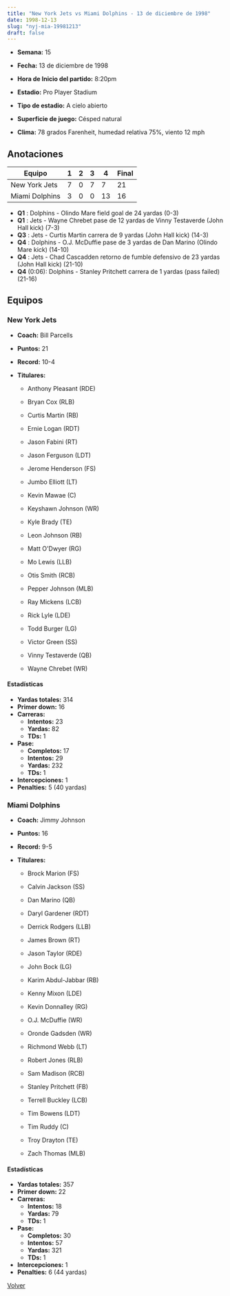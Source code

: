 ```yaml
---
title: "New York Jets vs Miami Dolphins - 13 de diciembre de 1998"
date: 1998-12-13
slug: "nyj-mia-19981213"
draft: false
---
```


* **Semana:** 15
* **Fecha:** 13 de diciembre de 1998

* **Hora de Inicio del partido:** 8:20pm
* **Estadio:** Pro Player Stadium
* **Tipo de estadio:** A cielo abierto
* **Superficie de juego:** Césped natural
* **Clima:** 78 grados Farenheit, humedad relativa 75%, viento 12 mph





## Anotaciones
| Equipo | 1 | 2 | 3 | 4 | Final |
|--------|---|---|---|---|-------|
| New York Jets  | 7 | 0 | 7 | 7  | 21 |
| Miami Dolphins  | 3 | 0 | 0 | 13  | 16 |
* **Q1** : Dolphins - Olindo Mare field goal de 24 yardas (0-3)
* **Q1** : Jets - Wayne Chrebet pase de 12 yardas de Vinny Testaverde (John Hall kick) (7-3)
* **Q3** : Jets - Curtis Martin carrera de 9 yardas (John Hall kick) (14-3)
* **Q4** : Dolphins - O.J. McDuffie pase de 3 yardas de Dan Marino (Olindo Mare kick) (14-10)
* **Q4** : Jets - Chad Cascadden retorno de fumble defensivo de 23 yardas (John Hall kick) (21-10)
* **Q4** (0:06): Dolphins - Stanley Pritchett carrera de 1 yardas (pass failed) (21-16)


## Equipos


### New York Jets
* **Coach:** Bill Parcells
* **Puntos:** 21
* **Record:** 10-4
* **Titulares:** 

  * Anthony Pleasant (RDE) 

  * Bryan Cox (RLB) 

  * Curtis Martin (RB) 

  * Ernie Logan (RDT) 

  * Jason Fabini (RT) 

  * Jason Ferguson (LDT) 

  * Jerome Henderson (FS) 

  * Jumbo Elliott (LT) 

  * Kevin Mawae (C) 

  * Keyshawn Johnson (WR) 

  * Kyle Brady (TE) 

  * Leon Johnson (RB) 

  * Matt O'Dwyer (RG) 

  * Mo Lewis (LLB) 

  * Otis Smith (RCB) 

  * Pepper Johnson (MLB) 

  * Ray Mickens (LCB) 

  * Rick Lyle (LDE) 

  * Todd Burger (LG) 

  * Victor Green (SS) 

  * Vinny Testaverde (QB) 

  * Wayne Chrebet (WR) 

#### Estadísticas
* **Yardas totales:** 314
* **Primer down:** 16
* **Carreras:**
  * **Intentos:** 23
  * **Yardas:** 82
  * **TDs:** 1
* **Pase:**
  * **Completos:** 17
  * **Intentos:** 29
  * **Yardas:** 232
  * **TDs:** 1
* **Intercepciones:** 1
* **Penalties:** 5 (40 yardas)

### Miami Dolphins
* **Coach:** Jimmy Johnson
* **Puntos:** 16
* **Record:** 9-5
* **Titulares:** 

  * Brock Marion (FS) 

  * Calvin Jackson (SS) 

  * Dan Marino (QB) 

  * Daryl Gardener (RDT) 

  * Derrick Rodgers (LLB) 

  * James Brown (RT) 

  * Jason Taylor (RDE) 

  * John Bock (LG) 

  * Karim Abdul-Jabbar (RB) 

  * Kenny Mixon (LDE) 

  * Kevin Donnalley (RG) 

  * O.J. McDuffie (WR) 

  * Oronde Gadsden (WR) 

  * Richmond Webb (LT) 

  * Robert Jones (RLB) 

  * Sam Madison (RCB) 

  * Stanley Pritchett (FB) 

  * Terrell Buckley (LCB) 

  * Tim Bowens (LDT) 

  * Tim Ruddy (C) 

  * Troy Drayton (TE) 

  * Zach Thomas (MLB) 

#### Estadísticas
* **Yardas totales:** 357
* **Primer down:** 22
* **Carreras:**
  * **Intentos:** 18
  * **Yardas:** 79
  * **TDs:** 1
* **Pase:**
  * **Completos:** 30
  * **Intentos:** 57
  * **Yardas:** 321
  * **TDs:** 1
* **Intercepciones:** 1
* **Penalties:** 6 (44 yardas)


[Volver](/historia/1998)
